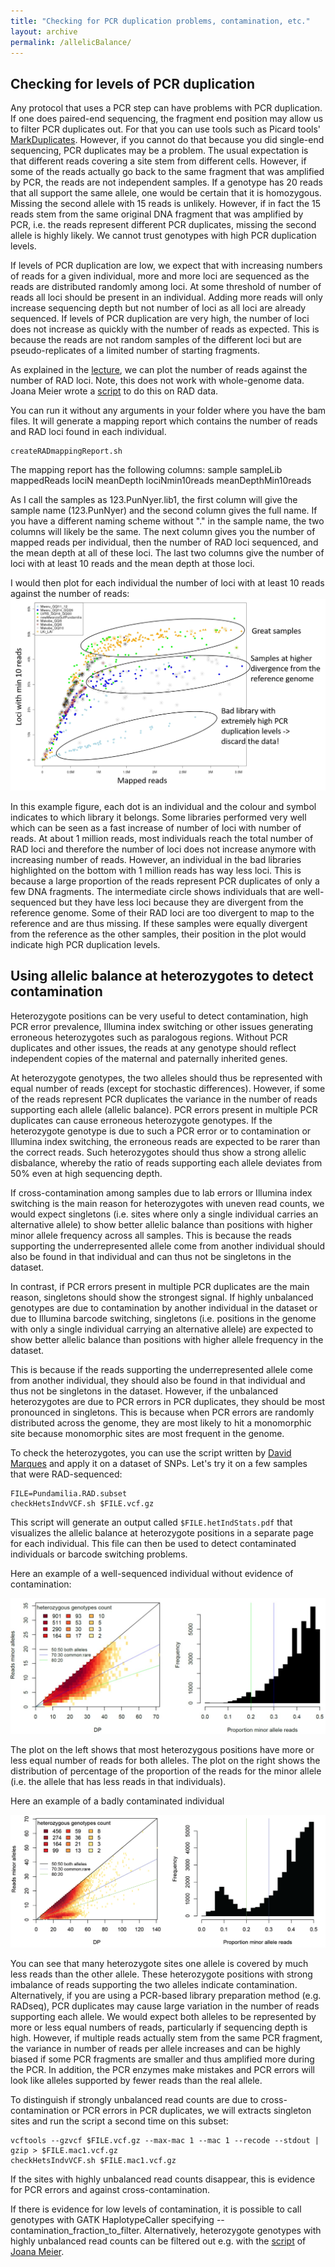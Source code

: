 ```yaml
---
title: "Checking for PCR duplication problems, contamination, etc."
layout: archive
permalink: /allelicBalance/
---
```


## Checking for levels of PCR duplication
Any protocol that uses a PCR step can have problems with PCR duplication. If one does paired-end sequencing, the fragment end position may allow us to filter PCR duplicates out. For that you can use tools such as Picard tools' [MarkDuplicates](https://software.broadinstitute.org/gatk/documentation/tooldocs/4.0.4.0/picard_sam_markduplicates_MarkDuplicates.php).
However, if you cannot do that because you did single-end sequencing, PCR duplicates may be a problem. The usual expectation is that different reads covering a site stem from different cells. However, if some of the reads actually go back to the same fragment that was amplified by PCR, the reads are not independent samples. If a genotype has 20 reads that all support the same allele, one would be certain that it is homozygous. Missing the second allele with 15 reads is unlikely. However, if in fact the 15 reads stem from the same original DNA fragment that was amplified by PCR, i.e. the reads represent different PCR duplicates, missing the second allele is highly likely. We cannot trust genotypes with high PCR duplication levels.

If levels of PCR duplication are low, we expect that with increasing numbers of reads for a given individual, more and more loci are sequenced as the reads are distributed randomly among loci. At some threshold of number of reads all loci should be present in an individual. Adding more reads will only increase sequencing depth but not number of loci as all loci are already sequenced. If levels of PCR duplication are very high, the number of loci does not increase as quickly with the number of reads as expected. This is because the reads are not random samples of the different loci but are pseudo-replicates of a limited number of starting fragments.

As explained in the [lecture](https://github.com/speciationgenomics/presentations/blob/master/2020-4-AllelicBalance_PCRduplication.pdf), we can plot the number of reads against the number of RAD loci. Note, this does not work with whole-genome data. Joana Meier wrote a [script](https://github.com/joanam/scripts/raw/master/createRADmappingReport.sh) to do this on RAD data.

You can run it without any arguments in your folder where you have the bam files. It will generate a mapping report which contains the number of reads and RAD loci found in each individual.

```shell
createRADmappingReport.sh
```

The mapping report has the following columns:
sample sampleLib mappedReads lociN meanDepth lociNmin10reads meanDepthMin10reads

As I call the samples as 123.PunNyer.lib1, the first column will give the sample name (123.PunNyer) and the second column gives the full name. If you have a different naming scheme without "." in the sample name, the two columns will likely be the same. The next column gives you the number of mapped reads per individual, then the number of RAD loci sequenced, and the mean depth at all of these loci. The last two columns give the number of loci with at least 10 reads and the mean depth at those loci.

I would then plot for each individual the number of loci with at least 10 reads against the number of reads:
![](/images/PCRduplicates/Fig1.png)

In this example figure, each dot is an individual and the colour and symbol indicates to which library it belongs. Some libraries performed very well which can be seen as a fast increase of number of loci with number of reads. At about 1 million reads, most individuals reach the total number of RAD loci and therefore the number of loci does not increase anymore with increasing number of reads. However, an individual in the bad libraries highlighted on the bottom with 1 million reads has way less loci. This is because a large proportion of the reads represent PCR duplicates of only a few DNA fragments. The intermediate circle shows individuals that are well-sequenced but they have less loci because they are divergent from the reference genome. Some of their RAD loci are too divergent to map to the reference and are thus missing. If these samples were equally divergent from the reference as the other samples, their position in the plot would indicate high PCR duplication levels.


## Using allelic balance at heterozygotes to detect contamination

Heterozygote positions can be very useful to detect contamination, high PCR error prevalence, Illumina index switching or other issues generating erroneous heterozygotes such as paralogous regions. Without PCR duplicates and other issues, the reads at any genotype should reflect independent copies of the maternal and paternally inherited genes.

At heterozygote genotypes, the two alleles should thus be represented with equal number of reads (except for stochastic differences). However, if some of the reads represent PCR duplicates the variance in the number of reads supporting each allele (allelic balance). PCR errors present in multiple PCR duplicates can cause erroneous heterozygote genotypes. If the heterozygote genotype is due to such a PCR error or to contamination or Illumina index switching, the erroneous reads are expected to be rarer than the correct reads. Such heterozygotes should thus show a strong allelic disbalance, whereby the ratio of reads supporting each allele deviates from 50% even at high sequencing depth.

If cross-contamination among samples due to lab errors or Illumina index switching is the main reason for heterozygotes with uneven read counts, we would expect singletons (i.e. sites where only a single individual carries an alternative allele) to show better allelic balance than positions with higher minor allele frequency across all samples. This is because the reads supporting the underrepresented allele come from another individual should also be found in that individual and can thus not be singletons in the dataset.

In contrast, if PCR errors present in multiple PCR duplicates are the main reason, singletons should show the strongest signal. If highly unbalanced genotypes are due to contamination by another individual in the dataset or due to Illumina barcode switching, singletons (i.e. positions in the genome with only a single individual carrying an alternative allele) are expected to show better allelic balance than positions with higher allele frequency in the dataset.

This is because if the reads supporting the underrepresented allele come from another individual, they should also be found in that individual and thus not be singletons in the dataset. However, if the unbalanced heterozygotes are due to PCR errors in PCR duplicates, they should be most pronounced in singletons. This is because when PCR errors are randomly distributed across the genome, they are most likely to hit a monomorphic site because monomorphic sites are most frequent in the genome.

To check the heterozygotes, you can use the script written by [David Marques](https://davidalexandermarques.com/) and apply it on a dataset of SNPs. Let's try it on a few samples that were RAD-sequenced:

```shell
FILE=Pundamilia.RAD.subset
checkHetsIndvVCF.sh $FILE.vcf.gz
```

This script will generate an output called `$FILE.hetIndStats.pdf` that visualizes the allelic balance at heterozygote positions in a separate page for each individual. This file can then be used to detect contaminated individuals or barcode switching problems.

Here an example of a well-sequenced individual without evidence of contamination:

![](/images/contamination/good.jpg)

The plot on the left shows that most heterozygous positions have more or less equal number of reads for both alleles. The plot on the right shows the distribution of percentage of the proportion of the reads for the minor allele (i.e. the allele that has less reads in that individuals).

Here an example of a badly contaminated individual

![](/images/contamination/bad.png)

You can see that many heterozygote sites one allele is covered by much less reads than the other allele. These heterozygote positions with strong imbalance of reads supporting the two alleles indicate contamination. Alternatively, if you are using a PCR-based library preparation method (e.g. RADseq), PCR duplicates may cause large variation in the number of reads supporting each allele. We would expect both alleles to be represented by more or less equal numbers of reads, particularly if sequencing depth is high. However, if multiple reads actually stem from the same PCR fragment, the variance in number of reads per allele increases and can be highly biased if some PCR fragments are smaller and thus amplified more during the PCR. In addition, the PCR enzymes make mistakes and PCR errors will look like alleles supported by fewer reads than the real allele.


To distinguish if strongly unbalanced read counts are due to cross-contamination or PCR errors in PCR duplicates, we will extracts singleton sites and run the script a second time on this subset:

```shell
vcftools --gzvcf $FILE.vcf.gz --max-mac 1 --mac 1 --recode --stdout | gzip > $FILE.mac1.vcf.gz
checkHetsIndvVCF.sh $FILE.mac1.vcf.gz
```

If the sites with highly unbalanced read counts disappear, this is evidence for PCR errors and against cross-contamination.

If there is evidence for low levels of contamination, it is possible to call genotypes with GATK HaplotypeCaller specifying --contamination_fraction_to_filter. Alternatively, heterozygote genotypes with highly unbalanced read counts can be filtered out e.g. with the [script](https://github.com/joanam/scripts/blob/master/allelicBalance.py) of [Joana Meier](https://www.zoo.cam.ac.uk/directory/joana-meier).
